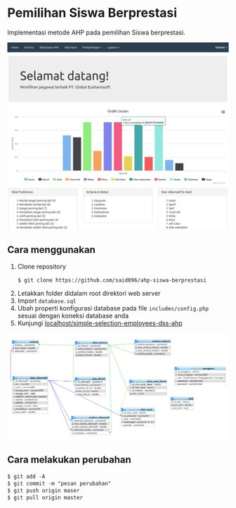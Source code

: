 # Pemilihan Siswa Berprestasi

Implementasi metode AHP pada pemilihan Siswa berprestasi.

![Screenshot Home](screenshot.png "Screenshot Home")

## Cara menggunakan
1. Clone repository
    ```
    $ git clone https://github.com/said096/ahp-siswa-berprestasi
    ```
2. Letakkan folder didalam root direktori web server
3. Import `database.sql`
4. Ubah properti konfigurasi database pada file `includes/config.php` sesuai dengan koneksi database anda
5. Kunjungi [localhost/simple-selection-employees-dss-ahp](http://localhost/simple-selection-employees-dss-ahp)

![Relasi Tabel](table-relationship.png "Relasi Tabel")

## Cara melakukan perubahan
```
$ git add -A
$ git commit -m "pesan perubahan"
$ git push origin maser
$ git pull origin master
```

